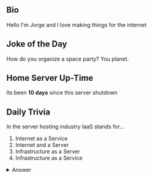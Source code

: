 ## Bio

Hello I'm Jorge and I love making things for the internet

## Joke of the Day

How do you organize a space party? You planet.

## Home Server Up-Time

Its been **10 days** since this server shutdown


## Daily Trivia

In the server hosting industry IaaS stands for...
 1. Internet as a Service
 2. Internet and a Server
 3. Infrastructure as a Server
 4. Infrastructure as a Service

<details>
  <summary>Answer</summary>
  Infrastructure as a Service
</details>
